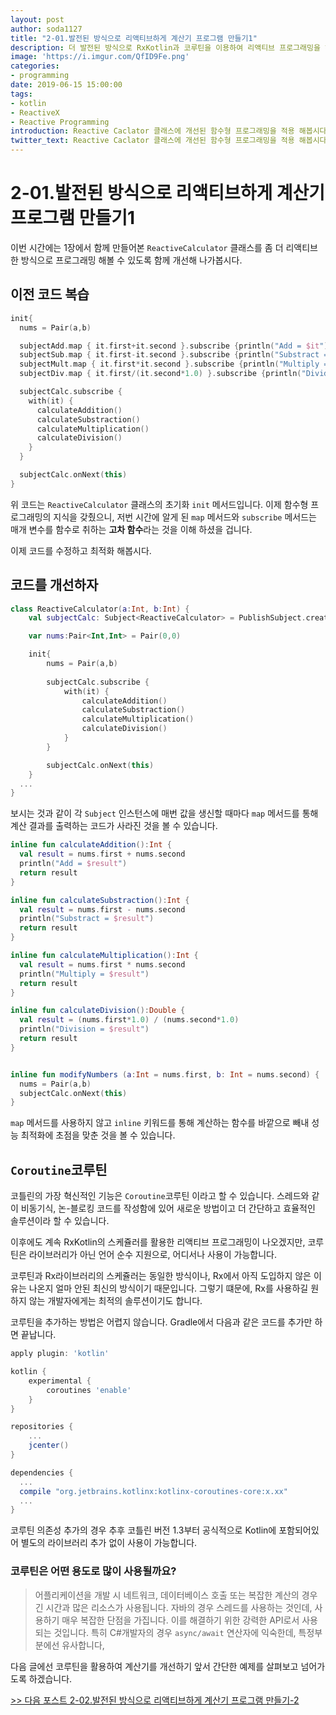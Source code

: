 ```yaml
---
layout: post
author: soda1127
title: "2-01.발전된 방식으로 리액티브하게 계산기 프로그램 만들기1"
description: 더 발전된 방식으로 RxKotlin과 코루틴을 이용하여 리액티브 프로그래밍을 해봅시다.
image: 'https://i.imgur.com/QfID9Fe.png'
categories:
- programming
date: 2019-06-15 15:00:00
tags:
- kotlin
- ReactiveX
- Reactive Programming
introduction: Reactive Caclator 클래스에 개선된 함수형 프로그래밍을 적용 해봅시다.
twitter_text: Reactive Caclator 클래스에 개선된 함수형 프로그래밍을 적용 해봅시다.
---
```


# 2-01.발전된 방식으로 리액티브하게 계산기 프로그램 만들기1

이번 시간에는 1장에서 함께 만들어본 `ReactiveCalculator` 클래스를 좀 더 리액티브한 방식으로 프로그래밍 해볼 수 있도록 함께 개선해 나가봅시다.

## 이전 코드 복습

```kotlin
init{
  nums = Pair(a,b)

  subjectAdd.map { it.first+it.second }.subscribe {println("Add = $it")}
  subjectSub.map { it.first-it.second }.subscribe {println("Substract = $it")}
  subjectMult.map { it.first*it.second }.subscribe {println("Multiply = $it")}
  subjectDiv.map { it.first/(it.second*1.0) }.subscribe {println("Divide = $it")}

  subjectCalc.subscribe {
    with(it) {
      calculateAddition()
      calculateSubstraction()
      calculateMultiplication()
      calculateDivision()
    }
  }

  subjectCalc.onNext(this)
}
```

위 코드는 `ReactiveCalculator` 클래스의 초기화  `init` 메서드입니다. 이제 함수형 프로그래밍의 지식을 갖췄으니, 저번 시간에 알게 된 `map` 메서드와 `subscribe` 메서드는 매개 변수를 함수로 취하는 **고차 함수**라는 것을 이해 하셨을 겁니다.

이제 코드를 수정하고 최적화 해봅시다.

## 코드를 개선하자

```kotlin
class ReactiveCalculator(a:Int, b:Int) {
    val subjectCalc: Subject<ReactiveCalculator> = PublishSubject.create()

    var nums:Pair<Int,Int> = Pair(0,0)

    init{
        nums = Pair(a,b)
        
        subjectCalc.subscribe {
            with(it) {
                calculateAddition()
                calculateSubstraction()
                calculateMultiplication()
                calculateDivision()
            }
        }

        subjectCalc.onNext(this)
    }
  ...
}
```

보시는 것과 같이 각 `Subject` 인스턴스에 매번 값을 생신할 때마다 `map` 메서드를 통해 계산 결과를 출력하는 코드가 사라진 것을 볼 수 있습니다.

```kotlin
inline fun calculateAddition():Int {
  val result = nums.first + nums.second
  println("Add = $result")
  return result
}

inline fun calculateSubstraction():Int {
  val result = nums.first - nums.second
  println("Substract = $result")
  return result
}

inline fun calculateMultiplication():Int {
  val result = nums.first * nums.second
  println("Multiply = $result")
  return result
}

inline fun calculateDivision():Double {
  val result = (nums.first*1.0) / (nums.second*1.0)
  println("Division = $result")
  return result
}


inline fun modifyNumbers (a:Int = nums.first, b: Int = nums.second) {
  nums = Pair(a,b)
  subjectCalc.onNext(this)
}
```

`map` 메서드를 사용하지 않고 `inline` 키워드를 통해 계산하는 함수를 바깥으로 빼내 성능 최적화에 초점을 맞춘 것을 볼 수 있습니다.

## `Coroutine`코루틴

코틀린의 가장 혁신적인 기능은 `Coroutine`코루틴 이라고 할 수 있습니다. 스레드와 같이 비동기식, 논-블로킹 코드를 작성함에 있어 새로운 방법이고 더 간단하고 효율적인 솔루션이라 할 수 있습니다.

이후에도 계속 RxKotlin의 스케쥴러를 활용한 리액티브 프로그래밍이 나오겠지만, 코루틴은 라이브러리가 아닌 언어 순수 지원으로, 어디서나 사용이 가능합니다.

코루틴과 Rx라이브러리의 스케쥴러는 동일한 방식이나, Rx에서 아직 도입하지 않은 이유는 나온지 얼마 안된 최신의 방식이기 때문입니다. 그렇기 떄문에, Rx를 사용하길 원하지 않는 개발자에게는 최적의 솔루션이기도 합니다.



코루틴을 추가하는 방법은 어렵지 않습니다. Gradle에서 다음과 같은 코드를 추가만 하면 끝납니다.

```groovy
apply plugin: 'kotlin'

kotlin {
    experimental {
        coroutines 'enable'
    }
}

repositories {
    ...
    jcenter()
}

dependencies {
  ...
  compile "org.jetbrains.kotlinx:kotlinx-coroutines-core:x.xx"
  ...
}
```

코루틴 의존성 추가의 경우 추후 코틀린 버전 1.3부터 공식적으로 Kotlin에 포함되어있어 별도의 라이브러리 추가 없이 사용이 가능합니다.

### 코루틴은 어떤 용도로 많이 사용될까요?

> 어플리케이션을 개발 시 네트워크, 데이터베이스 호출 또는 복잡한 계산의 경우 긴 시간과 많은 리소스가 사용됩니다. 자바의 경우 스레드를 사용하는 것인데, 사용하기 매우 복잡한 단점을 가집니다. 이를 해결하기 위한 강력한 API로서 사용되는 것입니다. 특히 C#개발자의 경우 `async/await` 연산자에 익숙한데, 특정부분에선 유사합니다,



다음 글에선 코루틴을 활용하여 계산기를 개선하기 앞서 간단한 예제를 살펴보고 넘어가도록 하겠습니다.

[>> 다음 포스트 2-02.발전된 방식으로 리액티브하게 계산기 프로그램 만들기-2](https://soda1127.github.io/reactive-calculator-project-2-2/)